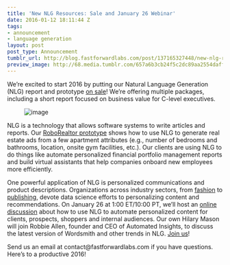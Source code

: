 ```yaml
---
title: 'New NLG Resources: Sale and January 26 Webinar'
date: 2016-01-12 18:11:44 Z
tags:
- announcement
- language generation
layout: post
post_type: Announcement
tumblr_url: http://blog.fastforwardlabs.com/post/137165327448/new-nlg-resources-sale-and-january-26-webinar
preview_image: http://68.media.tumblr.com/657a6b3cb24f5c2dc89aa2554daff67a/tumblr_inline_o0ukqsL5Tq1ta78fg_540.png
---
```


<p>We’re excited to start 2016 by putting our Natural Language Generation (NLG) report and prototype <a href="https://clients.fastforwardlabs.com/nlg.html">on sale</a>! We’re offering multiple packages, including a short report focused on business value for C-level executives. </p><figure data-orig-width="727" data-orig-height="418" class="tmblr-full"><img src="http://68.media.tumblr.com/657a6b3cb24f5c2dc89aa2554daff67a/tumblr_inline_o0ukqsL5Tq1ta78fg_540.png" alt="image" data-orig-width="727" data-orig-height="418"/></figure><p>NLG is a technology that allows software systems to write articles and reports. Our <a href="https://clients.fastforwardlabs.com/nlg.html">RoboRealtor prototype</a> shows how to use NLG to generate real estate ads from a few apartment attributes (e.g., number of bedrooms and bathrooms, location, onsite gym facilities, etc.). Our clients are using NLG to do things like automate personalized financial portfolio management reports and build virtual assistants that help companies onboard new employees more efficiently.<br/></p><p>One powerful application of NLG is personalized communications and product descriptions. Organizations across industry sectors, from <a href="http://blog.fastforwardlabs.com/post/134864862628/fashion-goes-deep-data-science-at-lyst">fashion</a> to <a href="http://www.nycmedialab.org/events/">publishing</a>, devote data science efforts to personalizing content and recommendations. On January 26 at 1:00 ET/10:00 PT, we’ll host an <a href="http://go.automatedinsights.com/WBN2016-01-26FastForwardLabs_Webinar.html?mkt_tok=2xUAKZjCf1BXlUZj%2F%2FOUI73omzzOaZGvs6huR%2FTp36ldrjMWA4ykXA%3D%3D">online discussion</a> about how to use NLG to automate personalized content for clients, prospects, shoppers and internal audiences. Our own Hilary Mason will join Robbie Allen, founder and CEO of Automated Insights, to discuss the latest version of Wordsmith and other trends in NLG. <a href="http://go.automatedinsights.com/WBN2016-01-26FastForwardLabs_Webinar.html?mkt_tok=2xUAKZjCf1BXlUZj%2F%2FOUI73omzzOaZGvs6huR%2FTp36ldrjMWA4ykXA%3D%3D">Join us</a>!</p><p>Send us an email at contact@fastforwardlabs.com if you have questions. Here’s to a productive 2016!</p>
